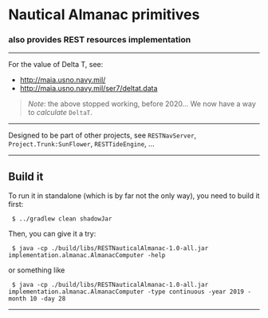 # Nautical Almanac primitives 
### also provides REST resources implementation

--- 

For the value of Delta T, see:
- http://maia.usno.navy.mil/
- http://maia.usno.navy.mil/ser7/deltat.data

> _Note_: the above stopped working, before 2020... We now have a way to _calculate_ `DeltaT`.

---

Designed to be part of other projects, see `RESTNavServer`, `Project.Trunk:SunFlower`, `RESTTideEngine`, ...

---

## Build it
To run it in standalone (which is by far not the only way), you need to build it first:
```
 $ ../gradlew clean shadowJar
```
Then, you can give it a try:
```
 $ java -cp ./build/libs/RESTNauticalAlmanac-1.0-all.jar implementation.almanac.AlmanacComputer -help
```
or something like
```
 $ java -cp ./build/libs/RESTNauticalAlmanac-1.0-all.jar implementation.almanac.AlmanacComputer -type continuous -year 2019 -month 10 -day 28
```

---
